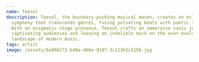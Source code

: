 ```yaml
---
name: Teesol
description: Teesol, the boundary-pushing musical maven, creates an eclectic
  symphony that transcends genres, fusing pulsating beats with poetic lyricism.
  With an enigmatic stage presence, Teesol crafts an immersive sonic journey,
  captivating audiences and leaving an indelible mark on the ever-evolving
  landscape of modern music.
tags: artist
image: /assets/6a908272-b40a-466e-918f-3c113b5c5156.jpg
---
```

